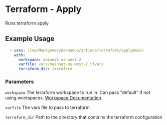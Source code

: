 # Terraform - Apply

Runs terraform apply

## Example Usage

```yaml
  - uses: LloydMontgomeryGarmadon/actions/terraform/apply@main
    with:
      workspace: mainnet-us-west-2
      varfile: vars/mainnet-us-west-2.tfvars
      terraform_dir: terraform
```

### Parameters

`workspace` The terraform workspace to run in. Can pass "default" if not using workspaces. [Workspace Documentation](https://www.terraform.io/language/state/workspaces).

`varfile` The vars file to pass to terraform

`terraform_dir` Path to the directory that contains the terraform configuration
